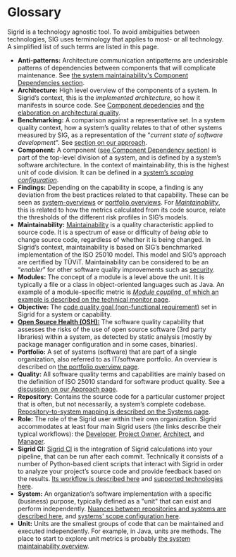 # Glossary

Sigrid is a technology agnostic tool. To avoid ambiguities between technologies, SIG uses terminology that applies to most- or all technology. A simplified list of such terms are listed in this page.
* **Anti-patterns:** Architecture communication antipatterns are undesirable patterns of dependencies between components that will complicate maintenance. See [the system maintainability's Component Dependencies section](../capabilities/system-maintainability.md#meaning-of-the-dependencies).
* **Architecture:** High level overview of the components of a system. In Sigrid’s context, this is the *implemented architecture*, so how it manifests in source code. See [Component depedencies](../capabilities/system-maintainability.md#component-dependencies) and [the elaboration on architectural quality](../capabilities/architecture-quality.md).
* **Benchmarking:** A comparison against a representative set. In a system quality context, how a system’s quality relates to that of other systems measured by SIG, as a representation of the "*current state of software development*". See [section on our approach](../getting-started/approach.md). 
* **Component:** A component ([see Component Dependency section](../capabilities/system-maintainability.md#component-dependencies)) is part of the top-level division of a system, and is defined by a system’s software architecture. In the  context of maintainability, this is the highest unit of code division. It can be defined in a [system’s *scoping configuration*](../reference/analysis-scope-configuration.md).
* **Findings:** Depending on the capability in scope, a finding is any deviation from the best practices related to that capability. These can be seen as [system-overviews](../capabilities/system-overview.md) or [portfolio overviews](../capabilities/portfolio-overview.md). For [*Maintainability*](../capabilities/system-maintainability.md), this is related to how the metrics calculated from its code source, relate the thresholds of the different risk profiles in SIG’s models. 
* **Maintainability:** [Maintainability](../getting-started/approach.md) is a quality characteristic applied to source code. It is a spectrum of ease or difficulty of *being able* to change source code, regardless of whether it is being changed. In Sigrid’s context, maintainability is based on SIG’s benchmarked implementation of the ISO 25010 model. This model and SIG’s approach are certified by TÜViT. Maintainability can be considered to be an “*enabler*” for other software quality improvements such as [security](../capabilities/system-security.md). 
* **Modules:** The concept of a module is a level above the unit. It is typically a file or a class in object-oriented languages such as Java. An example of a module-specific metric is [*Module coupling*, of which an example is described on the technical monitor page](../capabilities/system-technical-monitor.md#maintainability-dashboard).
* **Objective:** The [code quality goal (non-functional requirement)](../capabilities/objectives.md) set in Sigrid for a system or capability.
* [**Open Source Health (OSH):**](../capabilities/system-open-source-health.md) The software quality capability that assesses the risks of the use of open source software (3rd party libraries) within a system, as detected by static analysis (mostly by package manager configuration and in some cases, binaries).
* **Portfolio:** A set of systems (software) that are part of a single organization, also referred to as IT/software portfolio. An overview is described on [the portfolio overview page](../capabilities/portfolio-overview.md).  
* **Quality:** All software quality terms and capabilities are mainly based on the definition of ISO 25010 standard for software product quality. See a [discussion on our Approach page](../getting-started/approach.md#what-is-good-quality-software).
* **Repository:**  Contains the source code for a particular customer project that is often, but not necessarily, a system’s complete codebase. [Repository-to-system mapping is described on the Systems page](../organization-integration/systems.md).
* **Role:** The role of the Sigrid user within their own organization.  Sigrid accommodates at least four main Sigrid users (the links describe their typical workflows): the [Developer](../workflows/developer.md), [Project Owner](../workflows/product-owner.md), [Architect](../workflows/architect.md), and [Manager](../workflows/manager.md). 
* **Sigrid CI:** [Sigrid CI](../sigridci-integration/integration.md) is the integration of Sigrid calculations into your pipeline, that can be run after each commit. Technically it consists of a number of Python-based client scripts that interact with Sigrid in order to analyze your project’s source code and provide feedback based on the results. [Its workflow is described here](../sigridci-integration/development-workflows.md) and [supported technologies here](../reference/technology-support.md).
* **System:** An organization’s software implementation with a specific (business) purpose, typically defined as a "unit" that can exist and perform independently. [Nuances between repositories and systems are described here](../organization-integration/systems.md), and [systems' scope configuration here](../reference/analysis-scope-configuration.md). 
* **Unit:** Units are the smallest groups of code that can be maintained and executed independently. For example, in Java, units are methods. The place to start to explore unit metrics is probably [the system maintainability overview](../capabilities/system-maintainability.md).
